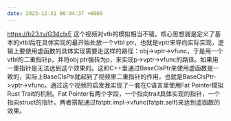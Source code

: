 ```yaml
---
date: 2023-12-31 00:04:37 +0800
---
```


https://b23.tv/G34cIxE 这个视频对vtb的模拟相当不错。核心思想就是定义了基本的vtbl后在具体实现的最开始处放一个vtbl ptr，也就是vptr来导向实际实现，逻辑上要使用虚函数的具体实现需要走这样的路径：obj->vptr->vfunc，于是用一个vtbl的二重指针p，并将obj ptr强转为p，来实现p->vptr->vfunc的路径。如果用一重指针是无法达到这个效果的。这和C++里通过BaseClsPtr来使用虚函数是一致的，实际上BaseClsPtr就起到了视频里二重指针的作用，也就是BaseClsPtr->vptr->vfunc。通过这个视频的启发我实现了一套在C语言里使用Fat Pointer模拟Rust Trait的机制。Fat Pointer有两个字段，一个指向trait具体实现的指针，一个指向struct的指针。两者搭配通过fatptr.impl->vfunc(fatptr.self)来达到虚函数的效果。